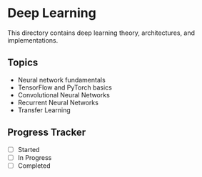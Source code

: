 # Deep Learning
This directory contains deep learning theory, architectures, and implementations.

## Topics
- Neural network fundamentals
- TensorFlow and PyTorch basics
- Convolutional Neural Networks
- Recurrent Neural Networks
- Transfer Learning

## Progress Tracker
- [ ] Started
- [ ] In Progress
- [ ] Completed

